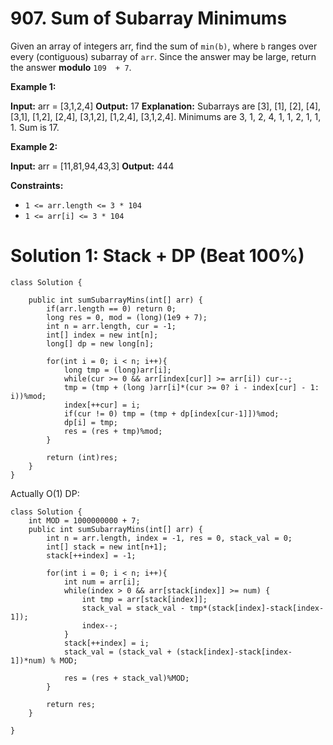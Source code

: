 # 907. Sum of Subarray Minimums
Given an array of integers arr, find the sum of  `min(b)`, where  `b`  ranges over every (contiguous) subarray of  `arr`. Since the answer may be large, return the answer  **modulo**  `109  + 7`.

**Example 1:**

**Input:** arr = [3,1,2,4]
**Output:** 17
**Explanation:** 
Subarrays are [3], [1], [2], [4], [3,1], [1,2], [2,4], [3,1,2], [1,2,4], [3,1,2,4]. 
Minimums are 3, 1, 2, 4, 1, 1, 2, 1, 1, 1.
Sum is 17.

**Example 2:**

**Input:** arr = [11,81,94,43,3]
**Output:** 444

**Constraints:**

-   `1 <= arr.length <= 3 * 104`
-   `1 <= arr[i] <= 3 * 104`

# Solution 1: Stack + DP (Beat 100%)
```
class Solution {
   
    public int sumSubarrayMins(int[] arr) {
        if(arr.length == 0) return 0;
        long res = 0, mod = (long)(1e9 + 7);
        int n = arr.length, cur = -1;
        int[] index = new int[n];
        long[] dp = new long[n];
        
        for(int i = 0; i < n; i++){
            long tmp = (long)arr[i];
            while(cur >= 0 && arr[index[cur]] >= arr[i]) cur--;
            tmp = (tmp + (long )arr[i]*(cur >= 0? i - index[cur] - 1: i))%mod;
            index[++cur] = i;
            if(cur != 0) tmp = (tmp + dp[index[cur-1]])%mod;
            dp[i] = tmp;
            res = (res + tmp)%mod;
        }
        
        return (int)res;
    }
}
```

Actually O(1) DP:
```
class Solution {
    int MOD = 1000000000 + 7;
    public int sumSubarrayMins(int[] arr) {
        int n = arr.length, index = -1, res = 0, stack_val = 0;
        int[] stack = new int[n+1];
        stack[++index] = -1;
        
        for(int i = 0; i < n; i++){
            int num = arr[i];
            while(index > 0 && arr[stack[index]] >= num) {
                int tmp = arr[stack[index]];
                stack_val = stack_val - tmp*(stack[index]-stack[index-1]);
                index--;
            }
            stack[++index] = i;
            stack_val = (stack_val + (stack[index]-stack[index-1])*num) % MOD;
            
            res = (res + stack_val)%MOD;
        }
        
        return res;
    }
    
}
```
